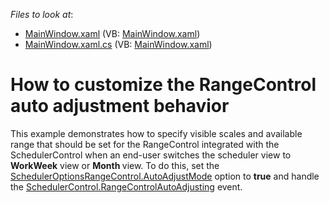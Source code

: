 <!-- default file list -->
*Files to look at*:

* [MainWindow.xaml](./CS/SchedulerRangeControlExample/MainWindow.xaml) (VB: [MainWindow.xaml](./VB/SchedulerRangeControlExample/MainWindow.xaml))
* [MainWindow.xaml.cs](./CS/SchedulerRangeControlExample/MainWindow.xaml.cs) (VB: [MainWindow.xaml](./VB/SchedulerRangeControlExample/MainWindow.xaml))
<!-- default file list end -->
# How to customize the RangeControl auto adjustment behavior


<p>This example demonstrates how to specify visible scales and available range that should be set for the RangeControl integrated with the SchedulerControl when an end-user switches the scheduler view to <strong>Work</strong><strong>Week</strong> view or <strong>Month</strong><strong> </strong>view. To do this, set the <a href="http://help.devexpress.com/#WPF/DevExpressXpfSchedulerSchedulerOptionsRangeControl_AutoAdjustModetopic"><u>SchedulerOptionsRangeControl.AutoAdjustMode</u></a> option to <strong>true</strong> and handle the <a href="http://help.devexpress.com/#WPF/DevExpressXpfSchedulerSchedulerControl_RangeControlAutoAdjustingtopic"><u>SchedulerControl.RangeControlAutoAdjusting</u></a> event.</p><br />


<br/>


